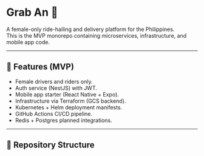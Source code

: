 # Grab An 🌹

A female-only ride-hailing and delivery platform for the Philippines.  
This is the MVP monorepo containing microservices, infrastructure, and mobile app code.

---

## 🚀 Features (MVP)
- Female drivers and riders only.
- Auth service (NestJS) with JWT.
- Mobile app starter (React Native + Expo).
- Infrastructure via Terraform (GCS backend).
- Kubernetes + Helm deployment manifests.
- GitHub Actions CI/CD pipeline.
- Redis + Postgres planned integrations.

---

## 📂 Repository Structure
